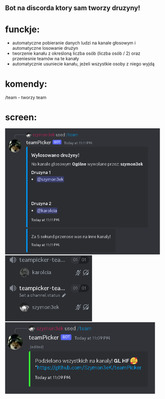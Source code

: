 ## Bot na discorda ktory sam tworzy druzyny!
# funckje:
  - automatyczne pobieranie danych ludzi na kanale głosowym i automatyczne losowanie drużyn
  - tworzenie kanału z określoną liczba osób (liczba osób / 2) oraz przeniesnie teamów na te kanały
  - automatycznie usuniecie kanału, jeżeli wszystkie osoby z niego wyjdą
# komendy:
  /team - tworzy team
# screen:
  <img src = "./ss/1.png">
  <img src = "./ss/2.png">
  <img src = "./ss/3.png">
